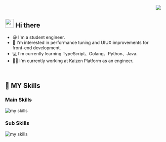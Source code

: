 <!-- 1. GitHub usernameを変更 -->
<div align="right">
  <img src="https://komarev.com/ghpvc/?username=shunmakk" />
</div>


<!-- 2. プロフィールや連絡先を変更 -->
## <img src="https://media.giphy.com/media/hvRJCLFzcasrR4ia7z/giphy.gif" width="28"> Hi there

- 😀 I'm a student engineer.
- 🫠 I'm interested in performance tuning and UIUX improvements for front-end development.
- 💻 I’m currently learning TypeScript、Golang、Python、Java.
- 🧑‍💻 I'm currently working at Kaizen Platform as an engineer.
<br>

## 🌱 MY Skills
<h3>Main Skills</h3>
<img alt="my skills" src="https://skillicons.dev/icons?theme=dark&perline=7&i=js,ts,jquery,react,next,express,postgresql,prisma,firebase,mongo" />
<h3>Sub Skills</h3>
<img alt="my skills" src="https://skillicons.dev/icons?theme=dark&perline=7&i=vue,java,python,django,go,supabase,mysql,figma,wordpress" />
<br>
